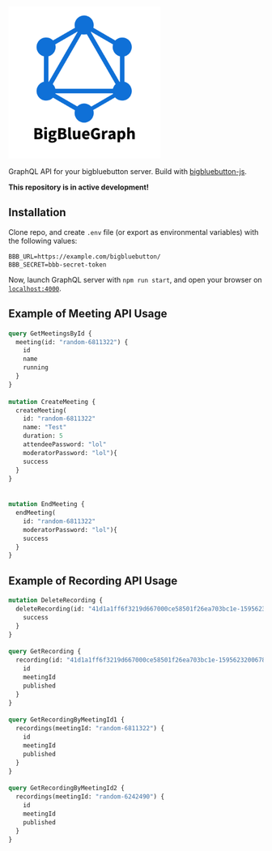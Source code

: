 <img src="./assets/logo.png" width="300" height="300">

GraphQL API for your bigbluebutton server. Build with [bigbluebutton-js](https://aakatev.github.io/bigbluebutton-js-docs/). 

**This repository is in active development!**

## Installation

Clone repo, and create `.env` file (or export as environmental variables) with the following values:

```env
BBB_URL=https://example.com/bigbluebutton/
BBB_SECRET=bbb-secret-token
```

Now, launch GraphQL server with `npm run start`, and open your browser on [`localhost:4000`](http://localhost:4000).

## Example of Meeting API Usage

```graphql
query GetMeetingsById {
  meeting(id: "random-6811322") {
    id
    name
    running
  }
}

mutation CreateMeeting {
  createMeeting(
    id: "random-6811322"
    name: "Test"
    duration: 5 
    attendeePassword: "lol" 
    moderatorPassword: "lol"){
    success
  }
}


mutation EndMeeting {
  endMeeting(
    id: "random-6811322"
    moderatorPassword: "lol"){
    success
  }
}

```

## Example of Recording API Usage

```graphql
mutation DeleteRecording {
  deleteRecording(id: "41d1a1ff6f3219d667000ce58501f26ea703bc1e-1595623200678") {
    success
  }
}

query GetRecording {
  recording(id: "41d1a1ff6f3219d667000ce58501f26ea703bc1e-1595623200678") {
    id
    meetingId
    published
  }
}

query GetRecordingByMeetingId1 {
  recordings(meetingId: "random-6811322") {
    id
    meetingId
    published
  }
}

query GetRecordingByMeetingId2 {
  recordings(meetingId: "random-6242490") {
    id
    meetingId
    published
  }
}
```